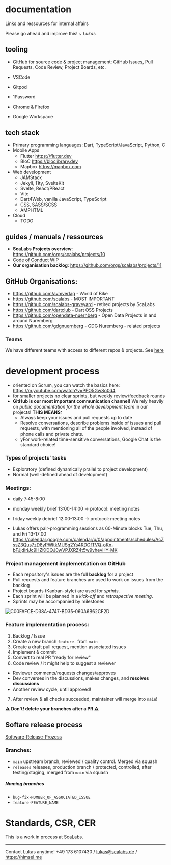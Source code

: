 # documentation
Links and ressources for internal affairs

Please go ahead and improve this! ~ *Lukas*

## tooling
- GitHub for source code & project management: GitHub Issues, Pull Requests, Code Review, Project Boards, etc.

- VSCode
- Gitpod
- 1Password
- Chrome & Firefox
- Google Workspace

## tech stack
- Primary programming languages: Dart, TypeScript/JavaScript, Python, C
- Mobile Apps
  - Flutter https://flutter.dev
  - BloC https://bloclibrary.dev
  - Mapbox https://mapbox.com
- Web development
  - JAMStack
  - Jekyll, 11ty, SvelteKit
  - Svelte, React/PReact
  - Vite
  - Dart4Web, vanilla JavaScript, TypeScript
  - CSS, SASS/SCSS
  - AMPHTML
- Cloud
  - TODO

## guides / manuals / ressources

- **ScaLabs Projects overview**: https://github.com/orgs/scalabs/projects/10
- [Code of Conduct WIP](https://github.com/scalabs/documentation/blob/main/CODE-OF-CONDUCT.md)
- **Our organisation backlog**: https://github.com/orgs/scalabs/projects/11
## GitHub Organisations:
- https://github.com/avmverlag - World of Bike
- https://github.com/scalabs - MOST IMPORTANT
- https://github.com/scalabs-graveyard - retired projects by ScaLabs
- https://github.com/dartclub - Dart OSS Projects
- https://github.com/opendata-nuernberg - Open Data Projects in and around Nuremberg
- https://github.com/gdgnuernberg - GDG Nuremberg - related projects

### Teams
We have different teams with access to different repos & projects.
See [here](https://github.com/orgs/scalabs/teams)

# development process
- oriented on Scrum, you can watch the basics here: https://m.youtube.com/watch?v=PPO5GwSo0d4
- for smaller projects no clear sprints, but weekly review/feedback rounds
- **GitHub is our most important communication channel!** We rely heavily on *public documentation for the whole development team* in our projects! **THIS MEANS:**
   - Always keep your issues and pull requests up to date
   - Resolve conversations, describe problems inside of issues and pull requests, with mentioning all of the people involved, instead of phone calls and private chats. 
   - yFor work-related time-sensitive conversations, Google Chat is the standard choice!

### Types of projects' tasks
- Exploratory (defined dynamically prallel to project development)
- Normal (well-defined ahead of development)

### Meetings:
  - daily 7:45-8:00
  - monday weekly brief 13:00-14:00 -> protocol: meeting notes
  - friday weekly debrief 12:00-13:00 -> protocol: meeting notes

- Lukas offers pair-programming sessions as 60-Minute blocks Tue, Thu, and Fri 13-17:00 https://calendar.google.com/calendar/u/0/appointments/schedules/AcZssZ3Qus7zD8yPWltkMUSg2Ys4RDGfTVQ-oKn-bFJjdIriJc9HZKiDQJ0wVPJXRZ4t5w9vhevHY-MK

### Project management implementation on GitHub
- Each repository's issues are the full **backlog** for a project
- Pull requests and feature branches are used to work on issues from the backlog
- Project boards (Kanban-style) are used for *sprints*.
- Each sprint will be planned in a *kick-off* and *retrospective meeting*.
- Sprints may be accompanied by milestones

![C00FAFCE-D38A-4747-BD35-060A6B62CF2D](https://user-images.githubusercontent.com/10634693/167407297-6830ca6c-2db6-4a20-8b1c-2b3f9bc33235.jpeg)

### Feature implementation process:
1. Backlog / Issue
2. Create a new branch `feature-` from `main`
3. Create a draft pull request, mention associated issues
4. Implement & commit
5. Convert to real PR "ready for review"
6. Code review / it might help to suggest a reviewer
  - Reviewer comments/requests changes/approves
  - Dev converses in the discussions, makes changes, and **resolves discussions**
  - Another review cycle, until approved!
7. After review & all checks succeeded, maintainer will merge into `main`!

**⚠️ Don't! delete your branches after a PR ⚠️**

## Softare release process
[Software-Release-Prozess](https://user-images.githubusercontent.com/10634693/178265172-32babf22-71d5-48e4-8e82-06be93d9b1c3.png)

### Branches:
- `main` upstream branch, reviewed / quality control. Merged via squash
- `releases` releases, production branch / protected, controlled, after testing/staging, merged from `main` via squash

##### Naming branches

- `bug-fix-NUMBER_OF_ASSOCIATED_ISSUE`
- `feature-FEATURE_NAME`

# Standards, CSR, CER
This is a work in process at ScaLabs.

---

Contact Lukas anytime! +49 173 6107430 / lukas@scalabs.de / https://himsel.me
